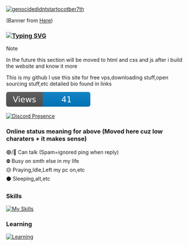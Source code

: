 [![genocidedidntstartocotber7th](https://raw.githubusercontent.com/Safouene1/support-palestine-banner/master/banner-support.svg)](https://arab.org/click-to-help/palestine/)

(Banner from [Here](https://github.com/Safouene1/support-palestine-banner?tab=readme-ov-file))

### [![Typing SVG](https://readme-typing-svg.demolab.com?font=LIBERATION+MONO&pause=1000&color=F7F7F7&random=false&width=435&lines=+%F0%9F%91%8B+Hello+there%2C+am+mwa)](https://git.io/typing-svg)
> [!NOTE]
> In the future this section will be moved to html and css and js after i build the website and know it more<br>

 This is my github 
I use this site for free vps,downloading stuff,open sourcing stuff,etc
detailed bio found in links



[![Image of Profile-views](https://github.com/Totallynotmwa/Profile-views/blob/master/svg/766914683/badge.svg)](https://github.com/Totallynotmwa/Profile-views/blob/master/readme/766914683/week.md)

[![Discord Presence](https://lanyard.cnrad.dev/api/834293703333642240)](https://discord.com/users/834293703333642240)
### Online status meaning for above (Moved here cuz low charaters + it makes sense)
🟢/📱
Can talk (Spam=ignored ping when reply)
<br>
⛔
Busy on smth else in my life
<Br>
🟡
Praying,Idle,Left my pc on,etc
<br>
⚫
 Sleeping,alt,etc
### Skills
[![My Skills](https://skillicons.dev/icons?i=html,css)](https://skillicons.dev)
### Learning
[![Learning](https://skillicons.dev/icons?i=js,ts,tailwind,astro)](https://skillicons.dev)


